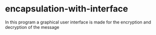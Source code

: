 # encapsulation-with-interface
In this program a graphical user interface is made for the encryption and decryption of the message
